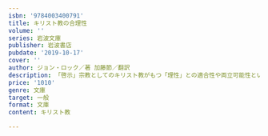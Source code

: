 ```yaml
---
isbn: '9784003400791'
title: キリスト教の合理性
volume: ''
series: 岩波文庫
publisher: 岩波書店
pubdate: '2019-10-17'
cover: ''
author: ジョン・ロック／著 加藤節／翻訳
description: 「啓示」宗教としてのキリスト教がもつ「理性」との適合性や両立可能性といった合-理性的性格を論じる．
price: '1010'
genre: 文庫
target: 一般
format: 文庫
content: キリスト教

---
```

